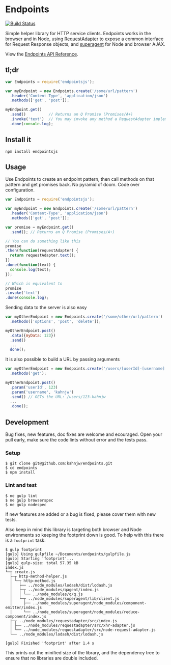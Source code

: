 Endpoints
=========

[![Build Status](https://travis-ci.org/kahnjw/endpoints.png)](https://travis-ci.org/kahnjw/endpoints)

Simple helper library for HTTP service clients. Endpoints works in the browser
and in Node, using [RequestAdapter](https://github.com/kahnjw/RequestAdapter/) to expose a common interface for Request Response objects, and [superagent](https://github.com/visionmedia/superagent) for Node and browser AJAX.

View the [Endpoints API Reference](https://github.com/kahnjw/endpoints/blob/0.3.0/api-reference.md).

## tl;dr

```javascript
var Endpoints = require('endpointsjs');

var myEndpoint = new Endpoints.create('/some/url/pattern')
  .header('Content-Type', 'application/json')
  .methods(['get', 'post']);

myEndpoint.get()
  .send()          // Returns an Q Promise (Promises/A+)
  .invoke('text')  // You may invoke any method a RequestAdapter implements
  .done(console.log);
```

## Install it

```
npm install endpointsjs
```

## Usage

Use Endpoints to create an endpoint pattern, then call methods on that pattern and get promises back. No pyramid of doom. Code over configuration.

```javascript
var Endpoints = require('endpointsjs');

var myEndpoint = new Endpoints.create('/some/url/pattern')
  .header('Content-Type', 'application/json')
  .methods(['get', 'post']);

var promise = myEndpoint.get()
  .send(); // Returns an Q Promise (Promises/A+)

// You can do something like this
promise
.then(function(requestAdapter) {
  return requestAdapter.text();
})
.done(function(text) {
  console.log(text);
});

// Which is equivalent to
promise
.invoke('text')
.done(console.log);
```

Sending data to the server is also easy

```javascript
var myOtherEndpoint = new Endpoints.create('/some/other/url/pattern')
  .methods(['options', 'post', 'delete']);

myOtherEndpoint.post()
  .data({myData: 123})
  .send()
  ...
  done();
```

It is also possible to build a URL by passing arguments

```javascript
var myOtherEndpoint = new Endpoints.create('/users/[userId]-[username]')
  .methods('get');

myOtherEndpoint.post()
  .param('userId', 123)
  .param('username', 'kahnjw')
  .send() // GETs the URL: /users/123-kahnjw
  ...
  .done();
```

## Development

Bug fixes, new features, doc fixes are welcome and ecouraged. Open your pull early, make sure the code lints without error and the tests pass.

### Setup

```
$ git clone git@github.com:kahnjw/endpoints.git
$ cd endpoints
$ npm install
```

### Lint and test

```
$ ne gulp lint
$ ne gulp browserspec
$ ne gulp nodespec
```

If new features are added or a bug is fixed, please cover them with new tests.

Also keep in mind this library is targeting both browser and Node environments
so keeping the footprint down is good. To help with this there is a `footprint`
task:

```
$ gulp footprint
[gulp] Using gulpfile ~/Documents/endpoints/gulpfile.js
[gulp] Starting 'footprint'...
[gulp] gulp-size: total 57.35 kB
index.js
└─┬ create.js
  ├─┬ http-method-helper.js
  │ └─┬ http-method.js
  │   ├── ../node_modules/lodash/dist/lodash.js
  │   ├─┬ ../node_modules/qagent/index.js
  │   │ └── ../node_modules/q/q.js
  │   └─┬ ../node_modules/superagent/lib/client.js
  │     ├── ../node_modules/superagent/node_modules/component-emitter/index.js
  │     └── ../node_modules/superagent/node_modules/reduce-component/index.js
  ├─┬ ../node_modules/requestadapter/src/index.js
  │ ├── ../node_modules/requestadapter/src/xhr-adapter.js
  │ └── ../node_modules/requestadapter/src/node-request-adapter.js
  └── ../node_modules/lodash/dist/lodash.js

[gulp] Finished 'footprint' after 1.4 s
```

This prints out the minified size of the library, and the dependency tree to
ensure that no libraries are double included.